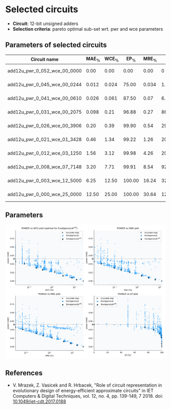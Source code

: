 
Selected circuits
===================
 - **Circuit**: 12-bit unsigned adders
 - **Selection criteria**: pareto optimal sub-set wrt. pwr and wce parameters

Parameters of selected circuits
----------------------------

| Circuit name | MAE<sub>%</sub> | WCE<sub>%</sub> | EP<sub>%</sub> | MRE<sub>%</sub> | MSE | Download |
| --- |  --- | --- | --- | --- | --- | --- | 
| add12u_pwr_0_052_wce_00_0000 | 0.00 | 0.00 | 0.00 | 0.00 | 0 |   [[Verilog<sub>PDK45</sub>](add12u_pwr_0_052_wce_00_0000_pdk45.v)] [[C](add12u_pwr_0_052_wce_00_0000.c)] |
| add12u_pwr_0_045_wce_00_0244 | 0.012 | 0.024 | 75.00 | 0.034 | 1.5 |   [[Verilog<sub>PDK45</sub>](add12u_pwr_0_045_wce_00_0244_pdk45.v)] [[C](add12u_pwr_0_045_wce_00_0244.c)] |
| add12u_pwr_0_041_wce_00_0610 | 0.026 | 0.061 | 87.50 | 0.07 | 6.0 |  [[Verilog<sub>generic</sub>](add12u_pwr_0_041_wce_00_0610_gen.v)]  [[C](add12u_pwr_0_041_wce_00_0610.c)] |
| add12u_pwr_0_031_wce_00_2075 | 0.098 | 0.21 | 96.88 | 0.27 | 86 |  [[Verilog<sub>generic</sub>](add12u_pwr_0_031_wce_00_2075_gen.v)]  [[C](add12u_pwr_0_031_wce_00_2075.c)] |
| add12u_pwr_0_026_wce_00_3906 | 0.20 | 0.39 | 99.90 | 0.54 | 294 |   [[Verilog<sub>PDK45</sub>](add12u_pwr_0_026_wce_00_3906_pdk45.v)] [[C](add12u_pwr_0_026_wce_00_3906.c)] |
| add12u_pwr_0_021_wce_01_3428 | 0.46 | 1.34 | 99.22 | 1.26 | 2047 |  [[Verilog<sub>generic</sub>](add12u_pwr_0_021_wce_01_3428_gen.v)]  [[C](add12u_pwr_0_021_wce_01_3428.c)] |
| add12u_pwr_0_012_wce_03_1250 | 1.56 | 3.12 | 99.98 | 4.26 | 20920 |   [[Verilog<sub>PDK45</sub>](add12u_pwr_0_012_wce_03_1250_pdk45.v)] [[C](add12u_pwr_0_012_wce_03_1250.c)] |
| add12u_pwr_0_008_wce_07_7148 | 3.20 | 7.71 | 99.91 | 8.54 | 92047 |  [[Verilog<sub>generic</sub>](add12u_pwr_0_008_wce_07_7148_gen.v)]  [[C](add12u_pwr_0_008_wce_07_7148.c)] |
| add12u_pwr_0_003_wce_12_5000 | 6.25 | 12.50 | 100.00 | 16.24 | 325756 |   [[Verilog<sub>PDK45</sub>](add12u_pwr_0_003_wce_12_5000_pdk45.v)] [[C](add12u_pwr_0_003_wce_12_5000.c)] |
| add12u_pwr_0_000_wce_25_0000 | 12.50 | 25.00 | 100.00 | 30.64 | 12997.08e2 |  [[Verilog<sub>generic</sub>](add12u_pwr_0_000_wce_25_0000_gen.v)]  [[C](add12u_pwr_0_000_wce_25_0000.c)] |
    
Parameters
--------------
![Parameters figure](fig.png)

References
--------------
   - V. Mrazek, Z. Vasicek and R. Hrbacek, "Role of circuit representation in evolutionary design of energy-efficient approximate circuits" in IET Computers & Digital Techniques, vol. 12, no. 4, pp. 139-149, 7 2018. doi: [10.1049/iet-cdt.2017.0188](https://dx.doi.org/10.1049/iet-cdt.2017.0188)

             